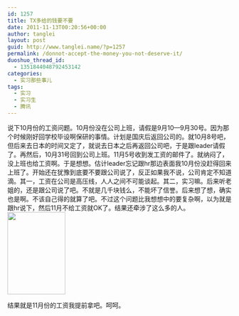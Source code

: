 ```yaml
---
id: 1257
title: TX多给的钱要不要
date: 2011-11-13T00:20:56+00:00
author: tanglei
layout: post
guid: http://www.tanglei.name/?p=1257
permalink: /donnot-accept-the-money-you-not-deserve-it/
duoshuo_thread_id:
  - 1351844048792453142
categories:
  - 实习那些事儿
tags:
  - 实习
  - 实习生
  - 腾讯
---
```

说下10月份的工资问题。10月份没在公司上班，请假是9月10—9月30号。因为那个时候刚好回学校毕设啊保研的事情。计划是国庆后返回公司的。就10月8号吧，但后来去日本的时间又定了，就说去日本之后再返回公司吧，于是跟leader请假了。再然后，10月31号回到公司上班。11月5号收到发工资的邮件了。就纳闷了，没上班也给工资啊。于是想想。估计leader忘记跟hr那边表面我10月份没赶得回来上班了。开始还在犹豫到底要不要跟公司说了，反正如果我不说，公司肯定不知道滴。其一，工资在公司是高压线，人人之间不可能谈起。其二，实习嘛。后来听老姐的，还是跟公司说了吧。不就是几千块钱么，不能坏了信誉。后来想了想，确实也是啊。不该自己得的就算了吧。不过这个问题比我想想中的要复杂啊，以为就是跟hr说下，然后11月不给工资就OK了。结果还牵涉了这么多的人。<img class="alignnone" title="腾讯实习工作日志" src="http://i1123.photobucket.com/albums/l549/tl3shi/tx.png" alt="" width="130" height="185" />

结果就是11月份的工资我提前拿吧。呵呵。